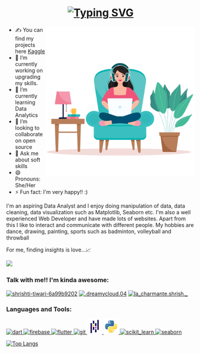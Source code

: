 <H1 align="center"><a href="https://git.io/typing-svg"><img src="https://readme-typing-svg.demolab.com?font=Fira+Code&pause=1000&color=83C5BE&width=435&lines=I'm+Shrishti+Tiwari;I'm+an+aspiring+Data+Scientist;And+Full+Stack+Web+Developer" alt="Typing SVG" /></a></H1>

<img align='right' width="400" alt='logo' src='logo.png'>

- ✍ You can find my projects here <a href = 'https://www.kaggle.com/shrishtitiwari04'>Kaggle</a>
- 🔭 I’m currently working on upgrading my skills.
- 🌱 I’m currently learning Data Analytics
- 👯 I’m looking to collaborate on open source
- 💬 Ask me about soft skills
- 😄 Pronouns: She/Her
- ⚡ Fun fact: I'm very happy!! :)

<p>I'm an aspiring Data Analyst and I enjoy doing manipulation of data, data cleaning, data visualization such as Matplotlib, Seaborn etc. I'm also a well experienced Web Developer and have made lots of websites. Apart from this I like to interact and communicate with different people. My hobbies are dance, drawing, painting, sports such as badminton, volleyball and throwball</p>

<p>For me, finding insights is love...📈</p>

<img src="https://github-readme-stats.vercel.app/api?username=shrishti-04&theme=tokyonight&title_color=fca311&text_color=ffbf69">

<h3 align="left">Talk with me!! I'm kinda awesome:</h3>
<p align="left">
<a href="https://linkedin.com/in/shrishti-tiwari-6a99b9202" target="blank"><img align="center" src="https://raw.githubusercontent.com/rahuldkjain/github-profile-readme-generator/master/src/images/icons/Social/linked-in-alt.svg" alt="shrishti-tiwari-6a99b9202" height="30" width="40" /></a>
<a href="https://instagram.com/_.dreamycloud.04_" target="blank"><img align="center" src="https://raw.githubusercontent.com/rahuldkjain/github-profile-readme-generator/master/src/images/icons/Social/instagram.svg" alt=".dreamycloud.04" height="30" width="40" /></a>
<a href="https://twitter.com/Shrishtitiwar10" target="blank"><img align="center" src="https://raw.githubusercontent.com/rahuldkjain/github-profile-readme-generator/master/src/images/icons/Social/twitter.svg" alt="la_charmante.shrish._" height="30" width="40" /></a>
</p>

<h3 align="left">Languages and Tools:</h3>
<p align="left"> <a href="https://dart.dev" target="_blank" rel="noreferrer"> <img src="https://www.vectorlogo.zone/logos/dartlang/dartlang-icon.svg" alt="dart" width="40" height="40"/> </a> <a href="https://firebase.google.com/" target="_blank" rel="noreferrer"> <img src="https://www.vectorlogo.zone/logos/firebase/firebase-icon.svg" alt="firebase" width="40" height="40"/> </a> <a href="https://flutter.dev" target="_blank" rel="noreferrer"> <img src="https://www.vectorlogo.zone/logos/flutterio/flutterio-icon.svg" alt="flutter" width="40" height="40"/> </a> <a href="https://git-scm.com/" target="_blank" rel="noreferrer"> <img src="https://www.vectorlogo.zone/logos/git-scm/git-scm-icon.svg" alt="git" width="40" height="40"/> </a> <a href="https://pandas.pydata.org/" target="_blank" rel="noreferrer"> <img src="https://raw.githubusercontent.com/devicons/devicon/2ae2a900d2f041da66e950e4d48052658d850630/icons/pandas/pandas-original.svg" alt="pandas" width="40" height="40"/> </a> <a href="https://www.python.org" target="_blank" rel="noreferrer"> <img src="https://raw.githubusercontent.com/devicons/devicon/master/icons/python/python-original.svg" alt="python" width="40" height="40"/> </a> <a href="https://scikit-learn.org/" target="_blank" rel="noreferrer"> <img src="https://upload.wikimedia.org/wikipedia/commons/0/05/Scikit_learn_logo_small.svg" alt="scikit_learn" width="40" height="40"/> </a> <a href="https://seaborn.pydata.org/" target="_blank" rel="noreferrer"> <img src="https://seaborn.pydata.org/_images/logo-mark-lightbg.svg" alt="seaborn" width="40" height="40"/> </a> </p>

[![Top Langs](https://github-readme-stats.vercel.app/api/top-langs/?username=shrishti-04&layout=compact)](https://github.com/shrishti-04/github-readme-stats)
